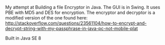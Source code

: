 My attempt at Building a file Encryptor in Java. The GUI is in Swing. It uses PBE with MD5 and DES for encryption. The encryptor and decryptor is a modified version of the one found here: <http://stackoverflow.com/questions/23561104/how-to-encrypt-and-decrypt-string-with-my-passphrase-in-java-pc-not-mobile-plat>

Built in Java SE 8
